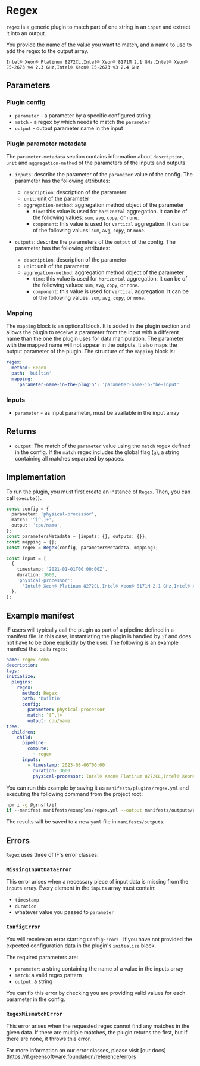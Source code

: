 # Regex

`regex` is a generic plugin to match part of one string in an `input` and extract it into an output.

You provide the name of the value you want to match, and a name to use to add the regex to the output array.

```
Intel® Xeon® Platinum 8272CL,Intel® Xeon® 8171M 2.1 GHz,Intel® Xeon® E5-2673 v4 2.3 GHz,Intel® Xeon® E5-2673 v3 2.4 GHz
```

## Parameters

### Plugin config

- `parameter` - a parameter by a specific configured string
- `match` - a regex by which needs to match the `parameter`
- `output` - output parameter name in the input

### Plugin parameter metadata

The `parameter-metadata` section contains information about `description`, `unit` and `aggregation-method` of the parameters of the inputs and outputs

- `inputs`: describe the parameter of the `parameter` value of the config. The parameter has the following attributes:

  - `description`: description of the parameter
  - `unit`: unit of the parameter
  - `aggregation-method`: aggregation method object of the parameter
    - `time`: this value is used for `horizontal` aggregation. It can be of the following values: `sum`, `avg`, `copy`, or `none`.
    - `component`:  this value is used for `vertical` aggregation. It can be of the following values: `sum`, `avg`, `copy`, or `none`.
- `outputs`: describe the parameters of the `output` of the config. The parameter has the following attributes:
  - `description`: description of the parameter
  - `unit`: unit of the parameter
  - `aggregation-method`: aggregation method object of the parameter
    - `time`: this value is used for `horizontal` aggregation. It can be of the following values: `sum`, `avg`, `copy`, or `none`.
    - `component`:  this value is used for `vertical` aggregation. It can be of the following values: `sum`, `avg`, `copy`, or `none`.
### Mapping

The `mapping` block is an optional block. It is added in the plugin section and allows the plugin to receive a parameter from the input with a different name than the one the plugin uses for data manipulation. The parameter with the mapped name will not appear in the outputs. It also maps the output parameter of the plugin. The structure of the `mapping` block is:

```yaml
regex:
  method: Regex
  path: 'builtin'
  mapping:
    'parameter-name-in-the-plugin': 'parameter-name-in-the-input'
```

### Inputs

- `parameter` - as input parameter, must be available in the input array

## Returns

- `output`: The match of the `parameter` value using the `match` regex defined in the config. If the `match` regex includes the global flag (`g`), a string containing all matches separated by spaces.

## Implementation

To run the plugin, you must first create an instance of `Regex`. Then, you can call `execute()`.

```typescript
const config = {
  parameter: 'physical-processor',
  match: '^[^,]+',
  output: 'cpu/name',
};
const parametersMetadata = {inputs: {}, outputs: {}};
const mapping = {};
const regex = Regex(config, parametersMetadata, mapping);

const input = [
  {
    timestamp: '2021-01-01T00:00:00Z',
    duration: 3600,
    'physical-processor':
      'Intel® Xeon® Platinum 8272CL,Intel® Xeon® 8171M 2.1 GHz,Intel® Xeon® E5-2673 v4 2.3 GHz,Intel® Xeon® E5-2673 v3 2.4 GHz',
  },
];
```

## Example manifest

IF users will typically call the plugin as part of a pipeline defined in a manifest file. In this case, instantiating the plugin is handled by `if` and does not have to be done explicitly by the user. The following is an example manifest that calls `regex`:

```yaml
name: regex-demo
description:
tags:
initialize:
  plugins:
    regex:
      method: Regex
      path: 'builtin'
      config:
        parameter: physical-processor
        match: ^[^,]+
        output: cpu/name
tree:
  children:
    child:
      pipeline:
        compute:
          - regex
      inputs:
        - timestamp: 2023-08-06T00:00
          duration: 3600
          physical-processor: Intel® Xeon® Platinum 8272CL,Intel® Xeon® 8171M 2.1 GHz,Intel® Xeon® E5-2673 v4 2.3 GHz,Intel® Xeon® E5-2673 v3 2.4 GHz
```

You can run this example by saving it as `manifests/plugins/regex.yml` and executing the following command from the project root:

```sh
npm i -g @grnsft/if
if --manifest manifests/examples/regex.yml --output manifests/outputs/regex.yml
```

The results will be saved to a new `yaml` file in `manifests/outputs`.

## Errors

`Regex` uses three of IF's error classes:

### `MissingInputDataError`

This error arises when a necessary piece of input data is missing from the `inputs` array.
Every element in the `inputs` array must contain:

- `timestamp`
- `duration`
- whatever value you passed to `parameter`

### `ConfigError`

You will receive an error starting `ConfigError: ` if you have not provided the expected configuration data in the plugin's `initialize` block.

The required parameters are:

- `parameter`: a string containing the name of a value in the inputs array
- `match`: a valid regex pattern
- `output`: a string

You can fix this error by checking you are providing valid values for each parameter in the config.

### `RegexMismatchError`

This error arises when the requested regex cannot find any matches in the given data. If there are multiple matches, the plugin returns the first, but if there are none, it throws this error.

For more information on our error classes, please visit [our docs](https://if.greensoftware.foundation/reference/errors
